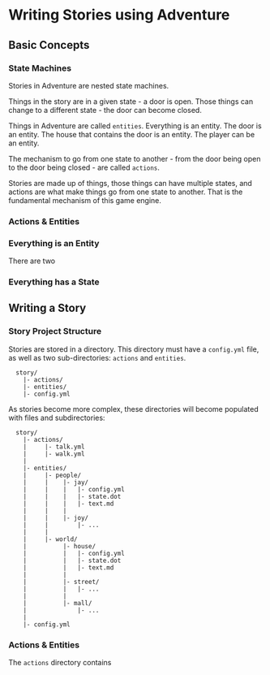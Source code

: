 # Writing Stories using Adventure

## Basic Concepts

### State Machines

Stories in Adventure are nested state machines.

Things in the story are in a given state - a door is open. Those things
can change to a different state - the door can become closed. 

Things in Adventure are called `entities`. Everything is an entity. The
door is an entity. The house that contains the door is an entity. The player
can be an entity.

The mechanism to go from one state to another - from the door being open to
the door being closed - are called `actions`. 

Stories are made up of things, those things can have multiple states, and
actions are what make things go from one state to another. That is the 
fundamental mechanism of this game engine.

### Actions & Entities

### Everything is an Entity

There are two

### Everything has a State



## Writing a Story

### Story Project Structure

Stories are stored in a directory. This directory must have a `config.yml` file,
as well as two sub-directories: `actions` and `entities`.

```
  story/
    |- actions/
    |- entities/
    |- config.yml
```

As stories become more complex, these directories will become populated with
files and subdirectories:

```
  story/
    |- actions/
    |     |- talk.yml
    |     |- walk.yml
    |
    |- entities/
    |     |- people/
    |     |    |- jay/
    |     |    |   |- config.yml
    |     |    |   |- state.dot
    |     |    |   |- text.md
    |     |    |  
    |     |    |- joy/
    |     |        |- ...
    |     |
    |     |- world/
    |          |- house/
    |          |   |- config.yml
    |          |   |- state.dot
    |          |   |- text.md
    |          | 
    |          |- street/
    |          |   |- ...
    |          | 
    |          |- mall/
    |              |- ...
    |
    |- config.yml
```

### Actions & Entities

The `actions` directory contains 